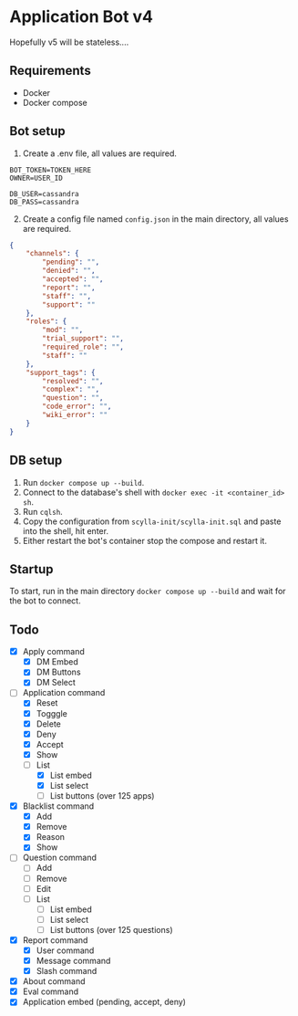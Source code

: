 # Application Bot v4
Hopefully v5 will be stateless....

## Requirements
- Docker
- Docker compose

## Bot setup
1) Create a .env file, all values are required.
```env
BOT_TOKEN=TOKEN_HERE
OWNER=USER_ID

DB_USER=cassandra
DB_PASS=cassandra
```
2) Create a config file named `config.json` in the main directory, all values are required.
```json
{
    "channels": {
        "pending": "",
        "denied": "",
        "accepted": "",
        "report": "",
        "staff": "",
        "support": ""
    },
    "roles": {
        "mod": "",
        "trial_support": "",
        "required_role": "",
        "staff": ""
    },
    "support_tags": {
        "resolved": "",
        "complex": "",
        "question": "",
        "code_error": "",
        "wiki_error": ""
    }
}
```

## DB setup
1) Run `docker compose up --build`.
2) Connect to the database's shell with `docker exec -it <container_id> sh`.
3) Run `cqlsh`.
4) Copy the configuration from `scylla-init/scylla-init.sql` and paste into the shell, hit enter.
5) Either restart the bot's container stop the compose and restart it.

## Startup
To start, run in the main directory `docker compose up --build` and wait for the bot to connect.

## Todo
- [x] Apply command
    - [x] DM Embed
    - [x] DM Buttons
    - [x] DM Select

- [ ] Application command
    - [x] Reset
    - [x] Togggle
    - [x] Delete
    - [x] Deny
    - [x] Accept
    - [x] Show
    - [ ] List
        - [x] List embed
        - [x] List select
        - [ ] List buttons (over 125 apps)
    
- [x] Blacklist command
    - [x] Add
    - [x] Remove
    - [x] Reason
    - [x] Show

- [ ] Question command
    - [ ] Add
    - [ ] Remove
    - [ ] Edit
    - [ ] List
        - [ ] List embed
        - [ ] List select
        - [ ] List buttons (over 125 questions)

- [x] Report command
    - [x] User command
    - [x] Message command
    - [x] Slash command

- [x] About command
- [x] Eval command
- [x] Application embed (pending, accept, deny)